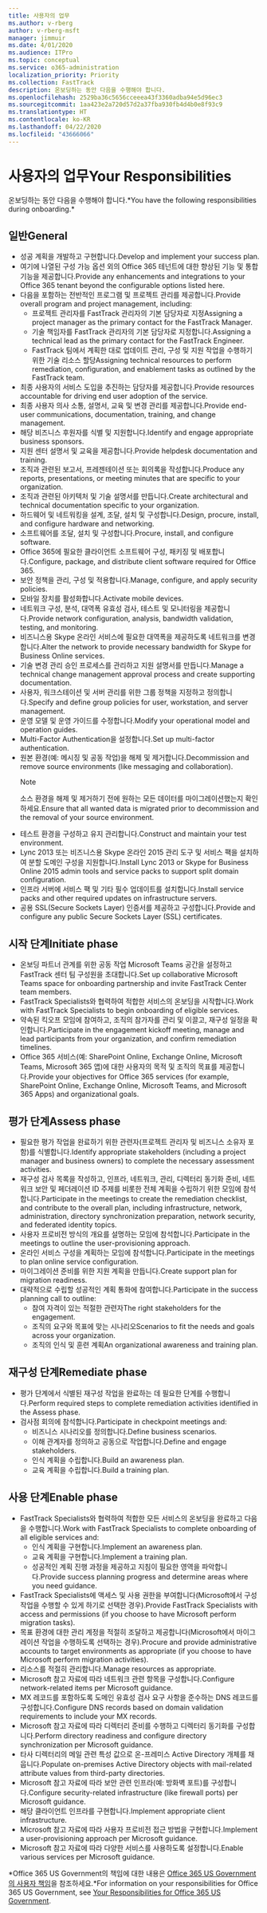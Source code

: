 ```yaml
---
title: 사용자의 업무
ms.author: v-rberg
author: v-rberg-msft
manager: jimmuir
ms.date: 4/01/2020
ms.audience: ITPro
ms.topic: conceptual
ms.service: o365-administration
localization_priority: Priority
ms.collection: FastTrack
description: 온보딩하는 동안 다음을 수행해야 합니다.
ms.openlocfilehash: 2529ba36c5656cceeea43f3360adba94e5d96ec3
ms.sourcegitcommit: 1aa423e2a720d57d2a37fba930fb4d4b0e8f93c9
ms.translationtype: HT
ms.contentlocale: ko-KR
ms.lasthandoff: 04/22/2020
ms.locfileid: "43666066"
---
```

# <a name="your-responsibilities"></a><span data-ttu-id="3694a-103">사용자의 업무</span><span class="sxs-lookup"><span data-stu-id="3694a-103">Your Responsibilities</span></span>

<span data-ttu-id="3694a-104">온보딩하는 동안 다음을 수행해야 합니다.\*</span><span class="sxs-lookup"><span data-stu-id="3694a-104">You have the following responsibilities during onboarding.\*</span></span>
  
## <a name="general"></a><span data-ttu-id="3694a-105">일반</span><span class="sxs-lookup"><span data-stu-id="3694a-105">General</span></span>

- <span data-ttu-id="3694a-106">성공 계획을 개발하고 구현합니다.</span><span class="sxs-lookup"><span data-stu-id="3694a-106">Develop and implement your success plan.</span></span>
- <span data-ttu-id="3694a-107">여기에 나열된 구성 가능 옵션 외의 Office 365 테넌트에 대한 향상된 기능 및 통합 기능을 제공합니다.</span><span class="sxs-lookup"><span data-stu-id="3694a-107">Provide any enhancements and integrations to your Office 365 tenant beyond the configurable options listed here.</span></span>  
- <span data-ttu-id="3694a-108">다음을 포함하는 전반적인 프로그램 및 프로젝트 관리를 제공합니다.</span><span class="sxs-lookup"><span data-stu-id="3694a-108">Provide overall program and project management, including:</span></span> 
  - <span data-ttu-id="3694a-109">프로젝트 관리자를 FastTrack 관리자의 기본 담당자로 지정</span><span class="sxs-lookup"><span data-stu-id="3694a-109">Assigning a project manager as the primary contact for the FastTrack Manager.</span></span>
  - <span data-ttu-id="3694a-110">기술 책임자를 FastTrack 관리자의 기본 담당자로 지정합니다.</span><span class="sxs-lookup"><span data-stu-id="3694a-110">Assigning a technical lead as the primary contact for the FastTrack Engineer.</span></span>
  - <span data-ttu-id="3694a-111">FastTrack 팀에서 계획한 대로 업데이트 관리, 구성 및 지원 작업을 수행하기 위한 기술 리소스 할당</span><span class="sxs-lookup"><span data-stu-id="3694a-111">Assigning technical resources to perform remediation, configuration, and enablement tasks as outlined by the FastTrack team.</span></span> 
- <span data-ttu-id="3694a-112">최종 사용자의 서비스 도입을 추진하는 담당자를 제공합니다.</span><span class="sxs-lookup"><span data-stu-id="3694a-112">Provide resources accountable for driving end user adoption of the service.</span></span> 
- <span data-ttu-id="3694a-113">최종 사용자 의사 소통, 설명서, 교육 및 변경 관리를 제공합니다.</span><span class="sxs-lookup"><span data-stu-id="3694a-113">Provide end-user communications, documentation, training, and change management.</span></span>
- <span data-ttu-id="3694a-114">해당 비즈니스 후원자를 식별 및 지원합니다.</span><span class="sxs-lookup"><span data-stu-id="3694a-114">Identify and engage appropriate business sponsors.</span></span>  
- <span data-ttu-id="3694a-115">지원 센터 설명서 및 교육을 제공합니다.</span><span class="sxs-lookup"><span data-stu-id="3694a-115">Provide helpdesk documentation and training.</span></span>  
- <span data-ttu-id="3694a-116">조직과 관련된 보고서, 프레젠테이션 또는 회의록을 작성합니다.</span><span class="sxs-lookup"><span data-stu-id="3694a-116">Produce any reports, presentations, or meeting minutes that are specific to your organization.</span></span> 
- <span data-ttu-id="3694a-117">조직과 관련된 아키텍처 및 기술 설명서를 만듭니다.</span><span class="sxs-lookup"><span data-stu-id="3694a-117">Create architectural and technical documentation specific to your organization.</span></span>   
- <span data-ttu-id="3694a-118">하드웨어 및 네트워킹을 설계, 조달, 설치 및 구성합니다.</span><span class="sxs-lookup"><span data-stu-id="3694a-118">Design, procure, install, and configure hardware and networking.</span></span>   
- <span data-ttu-id="3694a-119">소프트웨어를 조달, 설치 및 구성합니다.</span><span class="sxs-lookup"><span data-stu-id="3694a-119">Procure, install, and configure software.</span></span>  
- <span data-ttu-id="3694a-120">Office 365에 필요한 클라이언트 소프트웨어 구성, 패키징 및 배포합니다.</span><span class="sxs-lookup"><span data-stu-id="3694a-120">Configure, package, and distribute client software required for Office 365.</span></span>  
- <span data-ttu-id="3694a-121">보안 정책을 관리, 구성 및 적용합니다.</span><span class="sxs-lookup"><span data-stu-id="3694a-121">Manage, configure, and apply security policies.</span></span>
- <span data-ttu-id="3694a-122">모바일 장치를 활성화합니다.</span><span class="sxs-lookup"><span data-stu-id="3694a-122">Activate mobile devices.</span></span>
- <span data-ttu-id="3694a-123">네트워크 구성, 분석, 대역폭 유효성 검사, 테스트 및 모니터링을 제공합니다.</span><span class="sxs-lookup"><span data-stu-id="3694a-123">Provide network configuration, analysis, bandwidth validation, testing, and monitoring.</span></span> 
- <span data-ttu-id="3694a-124">비즈니스용 Skype 온라인 서비스에 필요한 대역폭을 제공하도록 네트워크를 변경합니다.</span><span class="sxs-lookup"><span data-stu-id="3694a-124">Alter the network to provide necessary bandwidth for Skype for Business Online services.</span></span> 
- <span data-ttu-id="3694a-125">기술 변경 관리 승인 프로세스를 관리하고 지원 설명서를 만듭니다.</span><span class="sxs-lookup"><span data-stu-id="3694a-125">Manage a technical change management approval process and create supporting documentation.</span></span>  
- <span data-ttu-id="3694a-126">사용자, 워크스테이션 및 서버 관리를 위한 그룹 정책을 지정하고 정의합니다.</span><span class="sxs-lookup"><span data-stu-id="3694a-126">Specify and define group policies for user, workstation, and server management.</span></span> 
- <span data-ttu-id="3694a-127">운영 모델 및 운영 가이드를 수정합니다.</span><span class="sxs-lookup"><span data-stu-id="3694a-127">Modify your operational model and operation guides.</span></span> 
- <span data-ttu-id="3694a-128">Multi-Factor Authentication을 설정합니다.</span><span class="sxs-lookup"><span data-stu-id="3694a-128">Set up multi-factor authentication.</span></span>  
- <span data-ttu-id="3694a-129">원본 환경(예: 메시징 및 공동 작업)을 해제 및 제거합니다.</span><span class="sxs-lookup"><span data-stu-id="3694a-129">Decommission and remove source environments (like messaging and collaboration).</span></span> 
    > [!NOTE]
    > <span data-ttu-id="3694a-130">소스 환경을 해제 및 제거하기 전에 원하는 모든 데이터를 마이그레이션했는지 확인하세요.</span><span class="sxs-lookup"><span data-stu-id="3694a-130">Ensure that all wanted data is migrated prior to decommission and the removal of your source environment.</span></span> 
- <span data-ttu-id="3694a-131">테스트 환경을 구성하고 유지 관리합니다.</span><span class="sxs-lookup"><span data-stu-id="3694a-131">Construct and maintain your test environment.</span></span>  
- <span data-ttu-id="3694a-132">Lync 2013 또는 비즈니스용 Skype 온라인 2015 관리 도구 및 서비스 팩을 설치하여 분할 도메인 구성을 지원합니다.</span><span class="sxs-lookup"><span data-stu-id="3694a-132">Install Lync 2013 or Skype for Business Online 2015 admin tools and service packs to support split domain configuration.</span></span>
- <span data-ttu-id="3694a-133">인프라 서버에 서비스 팩 및 기타 필수 업데이트를 설치합니다.</span><span class="sxs-lookup"><span data-stu-id="3694a-133">Install service packs and other required updates on infrastructure servers.</span></span> 
- <span data-ttu-id="3694a-134">공용 SSL(Secure Sockets Layer) 인증서를 제공하고 구성합니다.</span><span class="sxs-lookup"><span data-stu-id="3694a-134">Provide and configure any public Secure Sockets Layer (SSL) certificates.</span></span> 
    
## <a name="initiate-phase"></a><span data-ttu-id="3694a-135">시작 단계</span><span class="sxs-lookup"><span data-stu-id="3694a-135">Initiate phase</span></span>

- <span data-ttu-id="3694a-136">온보딩 파트너 관계를 위한 공동 작업 Microsoft Teams 공간을 설정하고 FastTrack 센터 팀 구성원을 초대합니다.</span><span class="sxs-lookup"><span data-stu-id="3694a-136">Set up collaborative Microsoft Teams space for onboarding partnership and invite FastTrack Center team members.</span></span>   
- <span data-ttu-id="3694a-137">FastTrack Specialists와 협력하여 적합한 서비스의 온보딩을 시작합니다.</span><span class="sxs-lookup"><span data-stu-id="3694a-137">Work with FastTrack Specialists to begin onboarding of eligible services.</span></span>    
- <span data-ttu-id="3694a-138">약속된 킥오프 모임에 참여하고, 조직의 참가자를 관리 및 이끌고, 재구성 일정을 확인합니다.</span><span class="sxs-lookup"><span data-stu-id="3694a-138">Participate in the engagement kickoff meeting, manage and lead participants from your organization, and confirm remediation timelines.</span></span>   
- <span data-ttu-id="3694a-139">Office 365 서비스(예: SharePoint Online, Exchange Online, Microsoft Teams, Microsoft 365 앱)에 대한 사용자의 목적 및 조직의 목표를 제공합니다.</span><span class="sxs-lookup"><span data-stu-id="3694a-139">Provide your objectives for Office 365 services (for example, SharePoint Online, Exchange Online, Microsoft Teams, and Microsoft 365 Apps) and organizational goals.</span></span>
    
## <a name="assess-phase"></a><span data-ttu-id="3694a-140">평가 단계</span><span class="sxs-lookup"><span data-stu-id="3694a-140">Assess phase</span></span>

- <span data-ttu-id="3694a-141">필요한 평가 작업을 완료하기 위한 관련자(프로젝트 관리자 및 비즈니스 소유자 포함)를 식별합니다.</span><span class="sxs-lookup"><span data-stu-id="3694a-141">Identify appropriate stakeholders (including a project manager and business owners) to complete the necessary assessment activities.</span></span>    
- <span data-ttu-id="3694a-142">재구성 검사 목록을 작성하고, 인프라, 네트워크, 관리, 디렉터리 동기화 준비, 네트워크 보안 및 페더레이션 ID 주제를 비롯한 전체 계획을 수립하기 위한 모임에 참석합니다.</span><span class="sxs-lookup"><span data-stu-id="3694a-142">Participate in the meetings to create the remediation checklist, and contribute to the overall plan, including infrastructure, network, administration, directory synchronization preparation, network security, and federated identity topics.</span></span>   
- <span data-ttu-id="3694a-143">사용자 프로비전 방식의 개요를 설명하는 모임에 참석합니다.</span><span class="sxs-lookup"><span data-stu-id="3694a-143">Participate in the meetings to outline the user-provisioning approach.</span></span>  
- <span data-ttu-id="3694a-144">온라인 서비스 구성을 계획하는 모임에 참석합니다.</span><span class="sxs-lookup"><span data-stu-id="3694a-144">Participate in the meetings to plan online service configuration.</span></span>    
- <span data-ttu-id="3694a-145">마이그레이션 준비를 위한 지원 계획을 만듭니다.</span><span class="sxs-lookup"><span data-stu-id="3694a-145">Create support plan for migration readiness.</span></span> 
- <span data-ttu-id="3694a-146">대략적으로 수립할 성공적인 계획 통화에 참여합니다.</span><span class="sxs-lookup"><span data-stu-id="3694a-146">Participate in the success planning call to outline:</span></span>   
  - <span data-ttu-id="3694a-147">참여 자격이 있는 적절한 관련자</span><span class="sxs-lookup"><span data-stu-id="3694a-147">The right stakeholders for the engagement.</span></span>  
  - <span data-ttu-id="3694a-148">조직의 요구와 목표에 맞는 시나리오</span><span class="sxs-lookup"><span data-stu-id="3694a-148">Scenarios to fit the needs and goals across your organization.</span></span>
  - <span data-ttu-id="3694a-149">조직의 인식 및 훈련 계획</span><span class="sxs-lookup"><span data-stu-id="3694a-149">An organizational awareness and training plan.</span></span>
    
## <a name="remediate-phase"></a><span data-ttu-id="3694a-150">재구성 단계</span><span class="sxs-lookup"><span data-stu-id="3694a-150">Remediate phase</span></span>

- <span data-ttu-id="3694a-151">평가 단계에서 식별된 재구성 작업을 완료하는 데 필요한 단계를 수행합니다.</span><span class="sxs-lookup"><span data-stu-id="3694a-151">Perform required steps to complete remediation activities identified in the Assess phase.</span></span> 
- <span data-ttu-id="3694a-152">검사점 회의에 참석합니다.</span><span class="sxs-lookup"><span data-stu-id="3694a-152">Participate in checkpoint meetings and:</span></span> 
  - <span data-ttu-id="3694a-153">비즈니스 시나리오를 정의합니다.</span><span class="sxs-lookup"><span data-stu-id="3694a-153">Define business scenarios.</span></span>   
  - <span data-ttu-id="3694a-154">이해 관계자를 정의하고 공동으로 작업합니다.</span><span class="sxs-lookup"><span data-stu-id="3694a-154">Define and engage stakeholders.</span></span>
  - <span data-ttu-id="3694a-155">인식 계획을 수립합니다.</span><span class="sxs-lookup"><span data-stu-id="3694a-155">Build an awareness plan.</span></span> 
  - <span data-ttu-id="3694a-156">교육 계획을 수립합니다.</span><span class="sxs-lookup"><span data-stu-id="3694a-156">Build a training plan.</span></span>
    
## <a name="enable-phase"></a><span data-ttu-id="3694a-157">사용 단계</span><span class="sxs-lookup"><span data-stu-id="3694a-157">Enable phase</span></span>

- <span data-ttu-id="3694a-158">FastTrack Specialists와 협력하여 적합한 모든 서비스의 온보딩을 완료하고 다음을 수행합니다.</span><span class="sxs-lookup"><span data-stu-id="3694a-158">Work with FastTrack Specialists to complete onboarding of all eligible services and:</span></span>  
  - <span data-ttu-id="3694a-159">인식 계획을 구현합니다.</span><span class="sxs-lookup"><span data-stu-id="3694a-159">Implement an awareness plan.</span></span>  
  - <span data-ttu-id="3694a-160">교육 계획을 구현합니다.</span><span class="sxs-lookup"><span data-stu-id="3694a-160">Implement a training plan.</span></span> 
  - <span data-ttu-id="3694a-161">성공적인 계획 진행 과정을 제공하고 지침이 필요한 영역을 파악합니다.</span><span class="sxs-lookup"><span data-stu-id="3694a-161">Provide success planning progress and determine areas where you need guidance.</span></span>
- <span data-ttu-id="3694a-162">FastTrack Specialists에 액세스 및 사용 권한을 부여합니다(Microsoft에서 구성 작업을 수행할 수 있게 하기로 선택한 경우).</span><span class="sxs-lookup"><span data-stu-id="3694a-162">Provide FastTrack Specialists with access and permissions (if you choose to have Microsoft perform migration tasks).</span></span>  
- <span data-ttu-id="3694a-163">목표 환경에 대한 관리 계정을 적절히 조달하고 제공합니다(Microsoft에서 마이그레이션 작업을 수행하도록 선택하는 경우).</span><span class="sxs-lookup"><span data-stu-id="3694a-163">Procure and provide administrative accounts to target environments as appropriate (if you choose to have Microsoft perform migration activities).</span></span>   
- <span data-ttu-id="3694a-164">리소스를 적절히 관리합니다.</span><span class="sxs-lookup"><span data-stu-id="3694a-164">Manage resources as appropriate.</span></span>   
- <span data-ttu-id="3694a-165">Microsoft 참고 자료에 따라 네트워크 관련 항목을 구성합니다.</span><span class="sxs-lookup"><span data-stu-id="3694a-165">Configure network-related items per Microsoft guidance.</span></span>  
- <span data-ttu-id="3694a-166">MX 레코드를 포함하도록 도메인 유효성 검사 요구 사항을 준수하는 DNS 레코드를 구성합니다.</span><span class="sxs-lookup"><span data-stu-id="3694a-166">Configure DNS records based on domain validation requirements to include your MX records.</span></span>   
- <span data-ttu-id="3694a-167">Microsoft 참고 자료에 따라 디렉터리 준비를 수행하고 디렉터리 동기화를 구성합니다.</span><span class="sxs-lookup"><span data-stu-id="3694a-167">Perform directory readiness and configure directory synchronization per Microsoft guidance.</span></span>
- <span data-ttu-id="3694a-168">타사 디렉터리의 메일 관련 특성 값으로 온-프레미스 Active Directory 개체를 채웁니다.</span><span class="sxs-lookup"><span data-stu-id="3694a-168">Populate on-premises Active Directory objects with mail-related attribute values from third-party directories.</span></span>   
- <span data-ttu-id="3694a-169">Microsoft 참고 자료에 따라 보안 관련 인프라(예: 방화벽 포트)를 구성합니다.</span><span class="sxs-lookup"><span data-stu-id="3694a-169">Configure security-related infrastructure (like firewall ports) per Microsoft guidance.</span></span>
- <span data-ttu-id="3694a-170">해당 클라이언트 인프라를 구현합니다.</span><span class="sxs-lookup"><span data-stu-id="3694a-170">Implement appropriate client infrastructure.</span></span>  
- <span data-ttu-id="3694a-171">Microsoft 참고 자료에 따라 사용자 프로비전 접근 방법을 구현합니다.</span><span class="sxs-lookup"><span data-stu-id="3694a-171">Implement a user-provisioning approach per Microsoft guidance.</span></span>  
- <span data-ttu-id="3694a-172">Microsoft 참고 자료에 따라 다양한 서비스를 사용하도록 설정합니다.</span><span class="sxs-lookup"><span data-stu-id="3694a-172">Enable various services per Microsoft guidance.</span></span>  
    
<span data-ttu-id="3694a-173">\*Office 365 US Government의 책임에 대한 내용은 [Office 365 US Government의 사용자 책임](US-Gov-appendix-your-responsibilities.md)을 참조하세요.</span><span class="sxs-lookup"><span data-stu-id="3694a-173">\*For information on your responsibilities for Office 365 US Government, see [Your Responsibilities for Office 365 US Government](US-Gov-appendix-your-responsibilities.md).</span></span>
  